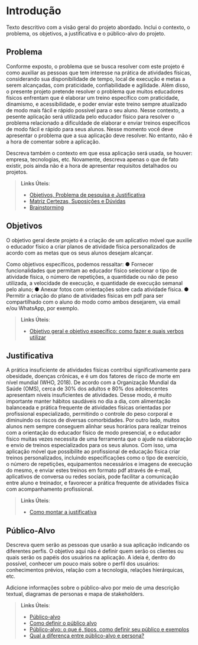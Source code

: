 # Introdução

Texto descritivo com a visão geral do projeto abordado. Inclui o contexto, o problema, os objetivos, a justificativa e o público-alvo do projeto.

## Problema

Conforme exposto, o problema que se busca resolver com este projeto é como auxiliar as pessoas que tem interesse na prática de atividades físicas, considerando sua disponibilidade de tempo, local de execução e metas a serem alcançadas, com praticidade, confiabilidade e agilidade. Além disso, o presente projeto pretende resolver o problema que muitos educadores físicos enfrentam que é elaborar um treino específico com praticidade, dinamismo, e acessibilidade, e poder enviar este treino sempre atualizado de modo mais fácil e rápido possível para o seu aluno.
Nesse contexto, a pesente aplicação será utilizada pelo educador físico para resolver o problema relacionado a dificuldade de elaborar e enviar treinos específicos de modo fácil e rápido para seus alunos.
Nesse momento você deve apresentar o problema que a sua aplicação deve  resolver. No entanto, não é a hora de comentar sobre a aplicação.

Descreva também o contexto em que essa aplicação será usada, se  houver: empresa, tecnologias, etc. Novamente, descreva apenas o que de  fato existir, pois ainda não é a hora de apresentar requisitos  detalhados ou projetos.


> **Links Úteis**:
> - [Objetivos, Problema de pesquisa e Justificativa](https://medium.com/@versioparole/objetivos-problema-de-pesquisa-e-justificativa-c98c8233b9c3)
> - [Matriz Certezas, Suposições e Dúvidas](https://medium.com/educa%C3%A7%C3%A3o-fora-da-caixa/matriz-certezas-suposi%C3%A7%C3%B5es-e-d%C3%BAvidas-fa2263633655)
> - [Brainstorming](https://www.euax.com.br/2018/09/brainstorming/)

## Objetivos

O objetivo geral deste projeto é a criação de um aplicativo móvel que auxilie o educador físico a criar planos de atividade física personalizados de acordo com as metas que os seus alunos desejam alcançar.  

Como objetivos específicos, podemos ressaltar:
●	Fornecer funcionalidades que permitam ao educador físico selecionar o tipo de atividade física, o número de repetições, a quantidade ou não de peso utilizada, a velocidade de execução, e quantidade de execução semanal pelo aluno; 
●	Anexar fotos com orientações sobre cada atividade física.
●	Permitir a criação do plano de atividades físicas em pdf para ser compartilhado com o aluno do modo como ambos desejarem, via email e/ou WhatsApp, por exemplo.
 
> **Links Úteis**:
> - [Objetivo geral e objetivo específico: como fazer e quais verbos utilizar](https://blog.mettzer.com/diferenca-entre-objetivo-geral-e-objetivo-especifico/)

## Justificativa

A prática insuficiente de atividades físicas contribui significativamente para obesidade, doenças crônicas, e é um dos fatores de risco de morte em nível mundial (WHO, 2018). De acordo com a Organização Mundial da Saúde (OMS), cerca de 30% dos adultos e 80% dos adolescentes apresentam níveis insuficientes de atividades. Desse modo, é muito importante manter hábitos saudáveis no dia a dia, com alimentação balanceada e prática frequente de atividades físicas orientadas por profissional especializado, permitindo o controle do peso corporal e diminuindo os riscos de diversas comorbidades. 
Por outro lado, muitos alunos nem sempre conseguem alinhar seus horários para realizar treinos com a orientação do educador físico de modo presencial, e o educador físico muitas vezes necessita de uma ferramenta que o ajude na elaboração e envio de treinos especializados para os seus alunos. Com isso, uma aplicação móvel que possibilite ao profissional de educação física criar treinos personalizados, incluindo especificações como o tipo de exercício, o número de repetições, equipamentos necessários e imagens de execução do mesmo, e enviar estes treinos em formato pdf através de e-mail, aplicativos de conversa ou redes sociais, pode facilitar a comunicação entre aluno e treinador, e favorecer a prática frequente de atividades física com acompanhamento profissional. 

> **Links Úteis**:
> - [Como montar a justificativa](https://guiadamonografia.com.br/como-montar-justificativa-do-tcc/)

## Público-Alvo

Descreva quem serão as pessoas que usarão a sua aplicação indicando os diferentes perfis. O objetivo aqui não é definir quem serão os clientes ou quais serão os papéis dos usuários na aplicação. A ideia é, dentro do possível, conhecer um pouco mais sobre o perfil dos usuários: conhecimentos prévios, relação com a tecnologia, relações
hierárquicas, etc.

Adicione informações sobre o público-alvo por meio de uma descrição textual, diagramas de personas e mapa de stakeholders.

> **Links Úteis**:
> - [Público-alvo](https://blog.hotmart.com/pt-br/publico-alvo/)
> - [Como definir o público alvo](https://exame.com/pme/5-dicas-essenciais-para-definir-o-publico-alvo-do-seu-negocio/)
> - [Público-alvo: o que é, tipos, como definir seu público e exemplos](https://klickpages.com.br/blog/publico-alvo-o-que-e/)
> - [Qual a diferença entre público-alvo e persona?](https://rockcontent.com/blog/diferenca-publico-alvo-e-persona/)
